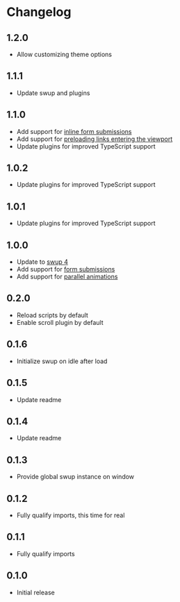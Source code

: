 # Changelog

## 1.2.0

- Allow customizing theme options

## 1.1.1

- Update swup and plugins

## 1.1.0

- Add support for [inline form submissions](https://swup.js.org/plugins/forms-plugin/#inline-forms)
- Add support for [preloading links entering the viewport](https://swup.js.org/plugins/preload-plugin/#preload-visible-links)
- Update plugins for improved TypeScript support

## 1.0.2

- Update plugins for improved TypeScript support

## 1.0.1

- Update plugins for improved TypeScript support

## 1.0.0

- Update to [swup 4](https://swup.js.org/announcements/swup-4/)
- Add support for [form submissions](https://swup.js.org/plugins/forms-plugin/)
- Add support for [parallel animations](https://swup.js.org/plugins/parallel-plugin/)

## 0.2.0

- Reload scripts by default
- Enable scroll plugin by default

## 0.1.6

- Initialize swup on idle after load

## 0.1.5

- Update readme

## 0.1.4

- Update readme

## 0.1.3

- Provide global swup instance on window

## 0.1.2

- Fully qualify imports, this time for real

## 0.1.1

- Fully qualify imports

## 0.1.0

- Initial release
